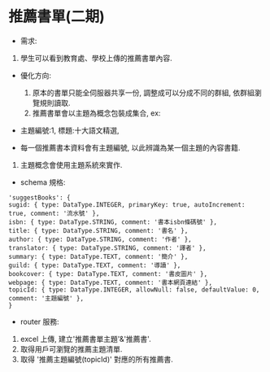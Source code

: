 # 推薦書單(二期)

- 需求:

1. 學生可以看到教育處、學校上傳的推薦書單內容.

- 優化方向:

    1. 原本的書單只能全伺服器共享一份, 調整成可以分成不同的群組, 依群組瀏覽規則讀取.
    1. 推薦書單會以主題為概念包裝成集合, ex:

- 主題編號:1, 標題:十大語文精選,
- 每一個推薦書本資料會有主題編號, 以此辨識為某一個主題的內容書籍.

1. 主題概念會使用主題系統來實作.

- schema 規格:

```JS
'suggestBooks': {
sugid: { type: DataType.INTEGER, primaryKey: true, autoIncrement: true, comment: '流水號' },
isbn: { type: DataType.STRING, comment: '書本isbn條碼號' },
title: { type: DataType.STRING, comment: '書名' },
author: { type: DataType.STRING, comment: '作者' },
translator: { type: DataType.STRING, comment: '譯者' },
summary: { type: DataType.TEXT, comment: '簡介' },
guild: { type: DataType.TEXT, comment: '導讀' },
bookcover: { type: DataType.TEXT, comment: '書皮圖片' },
webpage: { type: DataType.TEXT, comment: '書本網頁連結' },
topicId: { type: DataType.INTEGER, allowNull: false, defaultValue: 0, comment: '主題編號' },
}
```

- router 服務:

1. excel 上傳, 建立'推薦書單主題'&'推薦書'.
1. 取得用戶可瀏覽的推薦主題清單.
1. 取得 '推薦主題編號(topicId)' 對應的所有推薦書.
